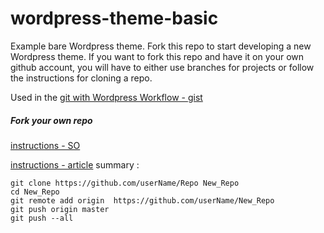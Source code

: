 # wordpress-theme-basic
Example bare Wordpress theme. Fork this repo to start developing a new Wordpress theme. If you want to fork this repo and have it on your own github account, you will have to either use branches for projects or follow the instructions for cloning a repo. 



Used in the [git with Wordpress Workflow - gist](https://gist.github.com/MWins/b51c977f28a94dc098b7)


##### Fork your own repo 

[instructions - SO](http://stackoverflow.com/questions/10963878/how-do-you-fork-your-own-project-on-github)

[instructions - article](bitdrift.com/post/4534738938/fork-your-own-project-on-github)
summary :

    git clone https://github.com/userName/Repo New_Repo
    cd New_Repo
    git remote add origin  https://github.com/userName/New_Repo
    git push origin master
    git push --all
